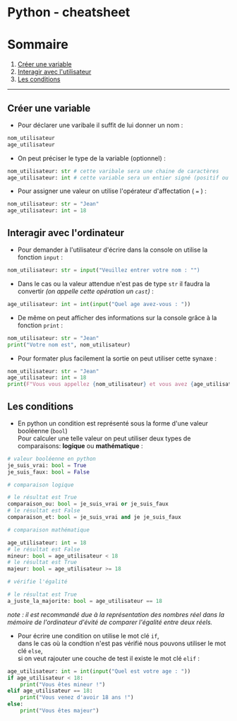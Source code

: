 # Python - cheatsheet

# Sommaire

1. [Créer une variable][head_1]
2. [Interagir avec l'utilisateur][head_2]
3. [Les conditions][head_3]
___

## Créer une variable

* Pour déclarer une varibale il suffit de lui donner un nom :
```python
nom_utilisateur
age_utilisateur
```

<!-- ajouter un lien sur le mot type vers une liste non exaustive des types en python -->
* On peut préciser le type de la variable (optionnel) :
```python
nom_utilisateur: str # cette varibale sera une chaine de caractères
age_utilisateur: int # cette variable sera un entier signé (positif ou négatif)
```

* Pour assigner une valeur on utilise l'opérateur d'affectation ( `=` ) :
```python
nom_utilisateur: str = "Jean"
age_utilisateur: int = 18
```

## Interagir avec l'ordinateur

* Pour demander à l'utilisateur d'écrire dans la console on utilise la fonction `input` :
```python
nom_utilisateur: str = input("Veuillez entrer votre nom : "")
```

* Dans le cas ou la valeur attendue n'est pas de type `str` il faudra la convertir *(on appelle cette opération un `cast`)* :
```python
age_utilisateur: int = int(input("Quel age avez-vous : "))
```

* De même on peut afficher des informations sur la console grâce à la fonction `print` :
```python
nom_utilisateur: str = "Jean"
print("Votre nom est", nom_utilisateur)
```

* Pour formater plus facilement la sortie on peut utiliser cette synaxe :
```python
nom_utilisateur: str = "Jean"
age_utilisateur: int = 18
print(F"Vous vous appellez {nom_utilisateur} et vous avez {age_utilisateur} ans !")
```

## Les conditions

* En python un condition est représenté sous la forme d'une valeur booléenne (`bool`)  
    Pour calculer une telle valeur on peut utiliser deux types de comparaisons: **logique** ou **mathématique** : 
```python
# valeur booléenne en python
je_suis_vrai: bool = True
je_suis_faux: bool = False

# comparaison logique

# le résultat est True
comparaison_ou: bool = je_suis_vrai or je_suis_faux
# le résultat est False
comparaison_et: bool = je_suis_vrai and je je_suis_faux

# comparaison mathématique

age_utilisateur: int = 18
# le résultat est False
mineur: bool = age_utilisateur < 18
# le résultat est True
majeur: bool = age_utilisateur >= 18

# vérifie l'égalité

# le résultat est True
a_juste_la_majorite: bool = age_utilisateur == 18
```
*_note_ : il est recommandé due à la représentation des nombres réel dans la mémoire de l'ordinateur d'évité de comparer l'égalité entre deux réels.*

* Pour écrire une condition on utilise le mot clé `if`,  
dans le cas où la condtion n'est pas vérifié nous pouvons utiliser le mot clé `else`,  
si on veut rajouter une couche de test il existe le mot clé `elif` :
```python
age_utilisateur: int = int(input("Quel est votre age : "))
if age_utilisateur < 18:
    print("Vous êtes mineur !")
elif age_utilisateur == 18:
    print("Vous venez d'avoir 18 ans !")
else:
    print("Vous êtes majeur")
```

[head_1]: cours-esir.github.io/#/lessons/CUPGE+1/Info/python+-+cheatsheet.md#Créer+une+variable
[head_2]: cours-esir.github.io/#/lessons/CUPGE+1/Info/python+-+cheatsheet.md#Interagir+avec+l'ordinateur
[head_3]: cours-esir.github.io/#/lessons/CUPGE+1/Info/python+-+cheatsheet.md#Les+conditions
